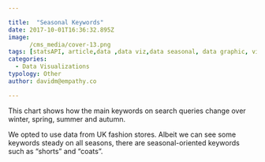 ```yaml
---

title:  "Seasonal Keywords"
date: 2017-10-01T16:36:32.895Z
image:
      /cms_media/cover-13.png
tags: [statsAPI, article,data ,data viz,data seasonal, data graphic, visualization,infographics]  
categories:
  - Data Visualizations
typology: Other
author: davidm@empathy.co

---
```


<iyd-iframe src="/local-data-vis/2017-10-01-seasonal-keywords/" desktop-height="620px" tablet-height="" mobile-height="" framebimg-order="1"></iyd-iframe>

This chart shows how the main keywords on search queries change over winter, spring, summer and autumn. 

We opted to use data from UK fashion stores. Albeit we can see some keywords steady on all seasons, there are seasonal-oriented keywords such as “shorts” and “coats”.
